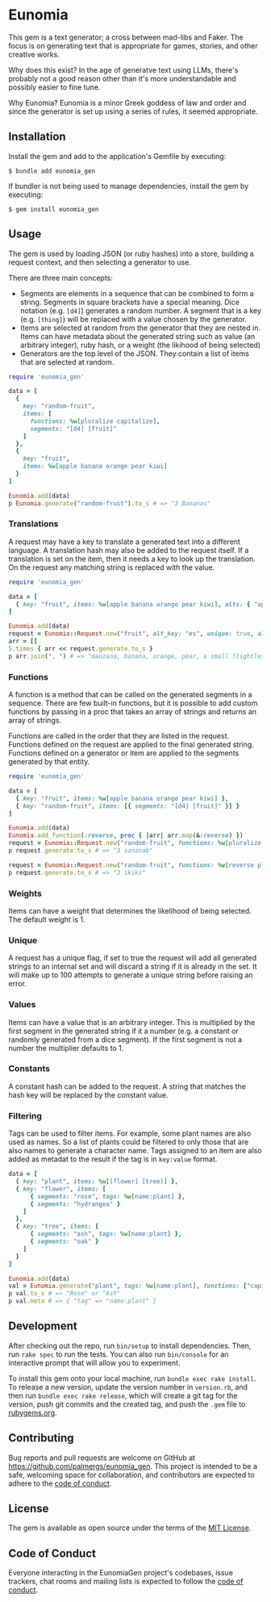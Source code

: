 # Eunomia

This gem is a text generator; a cross between mad-libs and Faker. The focus is on
generating text that is appropriate for games, stories, and other creative works.

Why does this exist? In the age of generatve text using LLMs, there's probably not
a good reason other than it's more understandable and possibly easier to fine tune.

Why Eunomia? Eunomia is a minor Greek goddess of law and order and since the generator
is set up using a series of rules, it seemed appropriate.

## Installation

Install the gem and add to the application's Gemfile by executing:

    $ bundle add eunomia_gen

If bundler is not being used to manage dependencies, install the gem by executing:

    $ gem install eunomia_gen

## Usage

The gem is used by loading JSON (or ruby hashes) into a store, building a request context,
and then selecting a generator to use.

There are three main concepts:
* Segments are elements in a sequence that can be combined to form a string.
Segments in square brackets have a special meaning. Dice notation (e.g. `[d4]`)
generates a random number. A segment that is a key (e.g. `[thing]`) will be replaced
with a value chosen by the generator.
* Items are selected at random from the generator that they are nested in. Items
can have metadata about the generated string such as value (an arbitrary integer),
ruby hash, or a weight (the likihood of being selected)
* Generators are the top level of the JSON. They contain a list of items that are
selected at random.

```ruby
require 'eunomia_gen'

data = [
  {
    key: "random-fruit",
    items: [
      functions: %w[pluralize capitalize],
      segments: "[d4] [fruit]"
    ]
  },
  {
    key: "fruit",
    items: %w[apple banana orange pear kiwi]
  }
]

Eunomia.add(data)
p Eunomia.generate("random-fruit").to_s # => "3 Bananas"
```

### Translations

A request may have a key to translate a generated text into a different language.
A translation hash may also be added to the request itself. If a translation is set
on the item, then it needs a key to look up the translation. On the request any matching
string is replaced with the value.

```ruby
require 'eunomia_gen'

data = [
  { key: "fruit", items: %w[apple banana orange pear kiwi], alts: { "apple" => { "es" => "manzana" } } }
]

Eunomia.add(data)
request = Eunomia::Request.new("fruit", alt_key: "es", unique: true, alts: { "kiwi" => "a small flightless bird" })
arr = []
5.times { arr << request.generate.to_s }
p arr.join(", ") # => "manzana, banana, orange, pear, a small flightless bird"
```

### Functions

A function is a method that can be called on the generated segments in a sequence. There are few
built-in functions, but it is possible to add custom functions by passing in a proc that
takes an array of strings and returns an array of strings.

Functions are called in the order that they are listed in the request. Functions defined on the
request are applied to the final generated string. Functions defined on a generator or item
are applied to the segments generated by that entity.

```ruby
require 'eunomia_gen'

data = [
  { key: "fruit", items: %w[apple banana orange pear kiwi] },
  { key: "random-fruit", items: [{ segments: "[d4] [fruit]" }] }
]

Eunomia.add(data)
Eunomia.add_function(:reverse, proc { |arr| arr.map(&:reverse) })
request = Eunomia::Request.new("random-fruit", functions: %w[pluralize reverse])
p request.generate.to_s # => "3 sananab"

request = Eunomia::Request.new("random-fruit", functions: %w[reverse pluralize])
p request.generate.to_s # => "3 ikiks"
```

### Weights

Items can have a weight that determines the likelihood of being selected. The default weight is 1.

### Unique

A request has a unique flag, if set to true the request will add all generated strings to an internal
set and will discard a string if it is already in the set. It will make up to 100 attempts to
generate a unique string before raising an error.

### Values

Items can have a value that is an arbitrary integer. This is multiplied by the first segment in the
generated string if it a number (e.g. a constant or randomly generated from a dice segment).
If the first segment is not a number the multiplier defaults to 1.

### Constants

A constant hash can be added to the request. A string that matches the hash key will be replaced by the
constant value.

### Filtering

Tags can be used to filter items. For example, some plant names are also used as names. So a list of
plants could be filtered to only those that are also names to generate a character name. Tags assigned
to an item are also added as metadat to the result if the tag is in `key:value` format.

```ruby
data = [
  { key: "plant", items: %w[[flower] [tree]] },
  { key: "flower", items: [
      { segments: "rose", tags: %w[name:plant] },
      { segments: "hydrangea" }
    ]
  },
  { key: "tree", items: [
      { segments: "ash", tags: %w[name:plant] },
      { segments: "oak" }
    ]
  }
]

Eunomia.add(data)
val = Eunomia.generate("plant", tags: %w[name:plant], functions: ["capitalize"])
p val.to_s # => "Rose" or "Ash"
p val.meta # => { "tag" => "name:plant" }
```

## Development

After checking out the repo, run `bin/setup` to install dependencies. Then, run `rake spec`
to run the tests. You can also run `bin/console` for an interactive prompt that will allow
you to experiment.

To install this gem onto your local machine, run `bundle exec rake install`. To release a
new version, update the version number in `version.rb`, and then run `bundle exec rake release`,
which will create a git tag for the version, push git commits and the created tag, and push
the `.gem` file to [rubygems.org](https://rubygems.org).

## Contributing

Bug reports and pull requests are welcome on GitHub at https://github.com/palmergs/eunomia_gen.
This project is intended to be a safe, welcoming space for collaboration, and contributors are
expected to adhere to the
[code of conduct](https://github.com/[USERNAME]/eunomia_gen/blob/master/CODE_OF_CONDUCT.md).

## License

The gem is available as open source under the terms of the
[MIT License](https://opensource.org/licenses/MIT).

## Code of Conduct

Everyone interacting in the EunomiaGen project's codebases, issue trackers, chat rooms and
mailing lists is expected to follow the
[code of conduct](https://github.com/[USERNAME]/eunomia_gen/blob/master/CODE_OF_CONDUCT.md).
